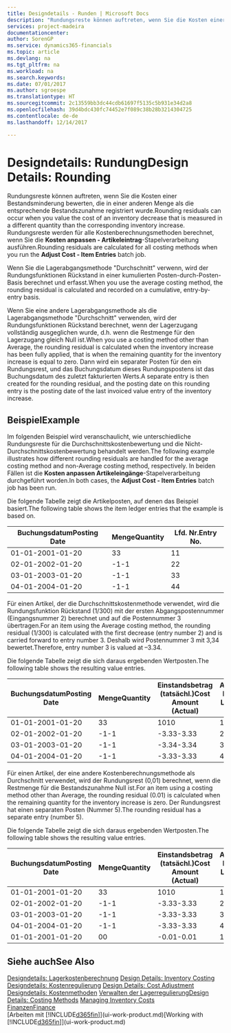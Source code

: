 ```yaml
---
title: Designdetails - Runden | Microsoft Docs
description: "Rundungsreste können auftreten, wenn Sie die Kosten einer Bestandsminderung bewerten, die in einer anderen Menge als die entsprechende Bestandszunahme registriert wurde. Rundungsreste werden für alle Kostenberechnungsmethoden berechnet, wenn Sie die **Kosten anpassen - Artikeleintrag**-Stapelverarbeitung ausführen."
services: project-madeira
documentationcenter: 
author: SorenGP
ms.service: dynamics365-financials
ms.topic: article
ms.devlang: na
ms.tgt_pltfrm: na
ms.workload: na
ms.search.keywords: 
ms.date: 07/01/2017
ms.author: sgroespe
ms.translationtype: HT
ms.sourcegitcommit: 2c13559bb3dc44cdb61697f5135c5b931e34d2a8
ms.openlocfilehash: 39d4bdc430fc74452e7f089c38b28b3214304725
ms.contentlocale: de-de
ms.lasthandoff: 12/14/2017

---
```

# <a name="design-details-rounding"></a><span data-ttu-id="824d4-104">Designdetails: Rundung</span><span class="sxs-lookup"><span data-stu-id="824d4-104">Design Details: Rounding</span></span>
<span data-ttu-id="824d4-105">Rundungsreste können auftreten, wenn Sie die Kosten einer Bestandsminderung bewerten, die in einer anderen Menge als die entsprechende Bestandszunahme registriert wurde.</span><span class="sxs-lookup"><span data-stu-id="824d4-105">Rounding residuals can occur when you value the cost of an inventory decrease that is measured in a different quantity than the corresponding inventory increase.</span></span> <span data-ttu-id="824d4-106">Rundungsreste werden für alle Kostenberechnungsmethoden berechnet, wenn Sie die **Kosten anpassen - Artikeleintrag**-Stapelverarbeitung ausführen.</span><span class="sxs-lookup"><span data-stu-id="824d4-106">Rounding residuals are calculated for all costing methods when you run the **Adjust Cost - Item Entries** batch job.</span></span>  

 <span data-ttu-id="824d4-107">Wenn Sie die Lagerabgangsmethode "Durchschnitt" verwenn, wird der Rundungsfunktionen Rückstand in einer kumulierten Posten-durch-Posten-Basis berechnet und erfasst.</span><span class="sxs-lookup"><span data-stu-id="824d4-107">When you use the average costing method, the rounding residual is calculated and recorded on a cumulative, entry-by-entry basis.</span></span>  

 <span data-ttu-id="824d4-108">Wenn Sie eine andere Lagerabgangsmethode als die Lagerabgangsmethode "Durchschnitt" verwenden, wird der Rundungsfunktionen Rückstand berechnet, wenn der Lagerzugang vollständig ausgeglichen wurde, d.h. wenn die Restmenge für den Lagerzugang gleich Null ist.</span><span class="sxs-lookup"><span data-stu-id="824d4-108">When you use a costing method other than Average, the rounding residual is calculated when the inventory increase has been fully applied, that is when the remaining quantity for the inventory increase is equal to zero.</span></span> <span data-ttu-id="824d4-109">Dann wird ein separater Posten für den ein Rundungsrest, und das Buchungsdatum dieses Rundungspostens ist das Buchungsdatum des zuletzt fakturierten Werts.</span><span class="sxs-lookup"><span data-stu-id="824d4-109">A separate entry is then created for the rounding residual, and the posting date on this rounding entry is the posting date of the last invoiced value entry of the inventory increase.</span></span>  

## <a name="example"></a><span data-ttu-id="824d4-110">Beispiel</span><span class="sxs-lookup"><span data-stu-id="824d4-110">Example</span></span>  
 <span data-ttu-id="824d4-111">Im folgenden Beispiel wird veranschaulicht, wie unterschiedliche Rundungsreste für die Durchschnittskostenbewertung und die Nicht-Durchschnittskostenbewertung behandelt werden.</span><span class="sxs-lookup"><span data-stu-id="824d4-111">The following example illustrates how different rounding residuals are handled for the average costing method and non-Average costing method, respectively.</span></span> <span data-ttu-id="824d4-112">In beiden Fällen ist die **Kosten anpassen Artikeleingänge**-Stapelverarbeitung durchgeführt worden.</span><span class="sxs-lookup"><span data-stu-id="824d4-112">In both cases, the **Adjust Cost - Item Entries** batch job has been run.</span></span>  

 <span data-ttu-id="824d4-113">Die folgende Tabelle zeigt die Artikelposten, auf denen das Beispiel basiert.</span><span class="sxs-lookup"><span data-stu-id="824d4-113">The following table shows the item ledger entries that the example is based on.</span></span>  

|<span data-ttu-id="824d4-114">Buchungsdatum</span><span class="sxs-lookup"><span data-stu-id="824d4-114">Posting Date</span></span>|<span data-ttu-id="824d4-115">Menge</span><span class="sxs-lookup"><span data-stu-id="824d4-115">Quantity</span></span>|<span data-ttu-id="824d4-116">Lfd. Nr.</span><span class="sxs-lookup"><span data-stu-id="824d4-116">Entry No.</span></span>|  
|------------------|--------------|---------------|  
|<span data-ttu-id="824d4-117">01-01-20</span><span class="sxs-lookup"><span data-stu-id="824d4-117">01-01-20</span></span>|<span data-ttu-id="824d4-118">3</span><span class="sxs-lookup"><span data-stu-id="824d4-118">3</span></span>|<span data-ttu-id="824d4-119">1</span><span class="sxs-lookup"><span data-stu-id="824d4-119">1</span></span>|  
|<span data-ttu-id="824d4-120">02-01-20</span><span class="sxs-lookup"><span data-stu-id="824d4-120">02-01-20</span></span>|<span data-ttu-id="824d4-121">-1</span><span class="sxs-lookup"><span data-stu-id="824d4-121">-1</span></span>|<span data-ttu-id="824d4-122">2</span><span class="sxs-lookup"><span data-stu-id="824d4-122">2</span></span>|  
|<span data-ttu-id="824d4-123">03-01-20</span><span class="sxs-lookup"><span data-stu-id="824d4-123">03-01-20</span></span>|<span data-ttu-id="824d4-124">-1</span><span class="sxs-lookup"><span data-stu-id="824d4-124">-1</span></span>|<span data-ttu-id="824d4-125">3</span><span class="sxs-lookup"><span data-stu-id="824d4-125">3</span></span>|  
|<span data-ttu-id="824d4-126">04-01-20</span><span class="sxs-lookup"><span data-stu-id="824d4-126">04-01-20</span></span>|<span data-ttu-id="824d4-127">-1</span><span class="sxs-lookup"><span data-stu-id="824d4-127">-1</span></span>|<span data-ttu-id="824d4-128">4</span><span class="sxs-lookup"><span data-stu-id="824d4-128">4</span></span>|  

 <span data-ttu-id="824d4-129">Für einen Artikel, der die Durchschnittskostenmethode verwendet, wird die Rundungsfunktion Rückstand (1/300) mit der ersten Abgangspostennummer (Eingangsnummer 2) berechnet und auf die Postennummer 3 übertragen.</span><span class="sxs-lookup"><span data-stu-id="824d4-129">For an item using the Average costing method, the rounding residual (1/300) is calculated with the first decrease (entry number 2) and is carried forward to entry number 3.</span></span> <span data-ttu-id="824d4-130">Deshalb wird Postennummer 3 mit  3,34 bewertet.</span><span class="sxs-lookup"><span data-stu-id="824d4-130">Therefore, entry number 3 is valued at –3.34.</span></span>  

 <span data-ttu-id="824d4-131">Die folgende Tabelle zeigt die sich daraus ergebenden Wertposten.</span><span class="sxs-lookup"><span data-stu-id="824d4-131">The following table shows the resulting value entries.</span></span>  

|<span data-ttu-id="824d4-132">Buchungsdatum</span><span class="sxs-lookup"><span data-stu-id="824d4-132">Posting Date</span></span>|<span data-ttu-id="824d4-133">Menge</span><span class="sxs-lookup"><span data-stu-id="824d4-133">Quantity</span></span>|<span data-ttu-id="824d4-134">Einstandsbetrag (tatsächl.)</span><span class="sxs-lookup"><span data-stu-id="824d4-134">Cost Amount (Actual)</span></span>|<span data-ttu-id="824d4-135">Artikelposten Lfd. Nr.</span><span class="sxs-lookup"><span data-stu-id="824d4-135">Item Ledger Entry No.</span></span>|<span data-ttu-id="824d4-136">Lfd. Nr.</span><span class="sxs-lookup"><span data-stu-id="824d4-136">Entry No.</span></span>|  
|------------------|--------------|----------------------------|---------------------------|---------------|  
|<span data-ttu-id="824d4-137">01-01-20</span><span class="sxs-lookup"><span data-stu-id="824d4-137">01-01-20</span></span>|<span data-ttu-id="824d4-138">3</span><span class="sxs-lookup"><span data-stu-id="824d4-138">3</span></span>|<span data-ttu-id="824d4-139">10</span><span class="sxs-lookup"><span data-stu-id="824d4-139">10</span></span>|<span data-ttu-id="824d4-140">1</span><span class="sxs-lookup"><span data-stu-id="824d4-140">1</span></span>|<span data-ttu-id="824d4-141">1</span><span class="sxs-lookup"><span data-stu-id="824d4-141">1</span></span>|  
|<span data-ttu-id="824d4-142">02-01-20</span><span class="sxs-lookup"><span data-stu-id="824d4-142">02-01-20</span></span>|<span data-ttu-id="824d4-143">-1</span><span class="sxs-lookup"><span data-stu-id="824d4-143">-1</span></span>|<span data-ttu-id="824d4-144">-3.33</span><span class="sxs-lookup"><span data-stu-id="824d4-144">-3.33</span></span>|<span data-ttu-id="824d4-145">2</span><span class="sxs-lookup"><span data-stu-id="824d4-145">2</span></span>|<span data-ttu-id="824d4-146">2</span><span class="sxs-lookup"><span data-stu-id="824d4-146">2</span></span>|  
|<span data-ttu-id="824d4-147">03-01-20</span><span class="sxs-lookup"><span data-stu-id="824d4-147">03-01-20</span></span>|<span data-ttu-id="824d4-148">-1</span><span class="sxs-lookup"><span data-stu-id="824d4-148">-1</span></span>|<span data-ttu-id="824d4-149">-3.34</span><span class="sxs-lookup"><span data-stu-id="824d4-149">-3.34</span></span>|<span data-ttu-id="824d4-150">3</span><span class="sxs-lookup"><span data-stu-id="824d4-150">3</span></span>|<span data-ttu-id="824d4-151">3</span><span class="sxs-lookup"><span data-stu-id="824d4-151">3</span></span>|  
|<span data-ttu-id="824d4-152">04-01-20</span><span class="sxs-lookup"><span data-stu-id="824d4-152">04-01-20</span></span>|<span data-ttu-id="824d4-153">-1</span><span class="sxs-lookup"><span data-stu-id="824d4-153">-1</span></span>|<span data-ttu-id="824d4-154">-3.33</span><span class="sxs-lookup"><span data-stu-id="824d4-154">-3.33</span></span>|<span data-ttu-id="824d4-155">4</span><span class="sxs-lookup"><span data-stu-id="824d4-155">4</span></span>|<span data-ttu-id="824d4-156">4</span><span class="sxs-lookup"><span data-stu-id="824d4-156">4</span></span>|  

 <span data-ttu-id="824d4-157">Für einen Artikel, der eine andere Kostenberechnungsmethode als Durchschnitt verwendet, wird der Rundungsrest (0,01) berechnet, wenn die Restmenge für die Bestandszunahme Null ist.</span><span class="sxs-lookup"><span data-stu-id="824d4-157">For an item using a costing method other than Average, the rounding residual (0.01) is calculated when the remaining quantity for the inventory increase is zero.</span></span> <span data-ttu-id="824d4-158">Der Rundungsrest hat einen separaten Posten (Nummer 5).</span><span class="sxs-lookup"><span data-stu-id="824d4-158">The rounding residual has a separate entry (number 5).</span></span>  

 <span data-ttu-id="824d4-159">Die folgende Tabelle zeigt die sich daraus ergebenden Wertposten.</span><span class="sxs-lookup"><span data-stu-id="824d4-159">The following table shows the resulting value entries.</span></span>  

|<span data-ttu-id="824d4-160">Buchungsdatum</span><span class="sxs-lookup"><span data-stu-id="824d4-160">Posting Date</span></span>|<span data-ttu-id="824d4-161">Menge</span><span class="sxs-lookup"><span data-stu-id="824d4-161">Quantity</span></span>|<span data-ttu-id="824d4-162">Einstandsbetrag (tatsächl.)</span><span class="sxs-lookup"><span data-stu-id="824d4-162">Cost Amount (Actual)</span></span>|<span data-ttu-id="824d4-163">Artikelposten Lfd. Nr.</span><span class="sxs-lookup"><span data-stu-id="824d4-163">Item Ledger Entry No.</span></span>|<span data-ttu-id="824d4-164">Lfd. Nr.</span><span class="sxs-lookup"><span data-stu-id="824d4-164">Entry No.</span></span>|  
|------------------|--------------|----------------------------|---------------------------|---------------|  
|<span data-ttu-id="824d4-165">01-01-20</span><span class="sxs-lookup"><span data-stu-id="824d4-165">01-01-20</span></span>|<span data-ttu-id="824d4-166">3</span><span class="sxs-lookup"><span data-stu-id="824d4-166">3</span></span>|<span data-ttu-id="824d4-167">10</span><span class="sxs-lookup"><span data-stu-id="824d4-167">10</span></span>|<span data-ttu-id="824d4-168">1</span><span class="sxs-lookup"><span data-stu-id="824d4-168">1</span></span>|<span data-ttu-id="824d4-169">1</span><span class="sxs-lookup"><span data-stu-id="824d4-169">1</span></span>|  
|<span data-ttu-id="824d4-170">02-01-20</span><span class="sxs-lookup"><span data-stu-id="824d4-170">02-01-20</span></span>|<span data-ttu-id="824d4-171">-1</span><span class="sxs-lookup"><span data-stu-id="824d4-171">-1</span></span>|<span data-ttu-id="824d4-172">-3.33</span><span class="sxs-lookup"><span data-stu-id="824d4-172">-3.33</span></span>|<span data-ttu-id="824d4-173">2</span><span class="sxs-lookup"><span data-stu-id="824d4-173">2</span></span>|<span data-ttu-id="824d4-174">2</span><span class="sxs-lookup"><span data-stu-id="824d4-174">2</span></span>|  
|<span data-ttu-id="824d4-175">03-01-20</span><span class="sxs-lookup"><span data-stu-id="824d4-175">03-01-20</span></span>|<span data-ttu-id="824d4-176">-1</span><span class="sxs-lookup"><span data-stu-id="824d4-176">-1</span></span>|<span data-ttu-id="824d4-177">-3.33</span><span class="sxs-lookup"><span data-stu-id="824d4-177">-3.33</span></span>|<span data-ttu-id="824d4-178">3</span><span class="sxs-lookup"><span data-stu-id="824d4-178">3</span></span>|<span data-ttu-id="824d4-179">3</span><span class="sxs-lookup"><span data-stu-id="824d4-179">3</span></span>|  
|<span data-ttu-id="824d4-180">04-01-20</span><span class="sxs-lookup"><span data-stu-id="824d4-180">04-01-20</span></span>|<span data-ttu-id="824d4-181">-1</span><span class="sxs-lookup"><span data-stu-id="824d4-181">-1</span></span>|<span data-ttu-id="824d4-182">-3.33</span><span class="sxs-lookup"><span data-stu-id="824d4-182">-3.33</span></span>|<span data-ttu-id="824d4-183">4</span><span class="sxs-lookup"><span data-stu-id="824d4-183">4</span></span>|<span data-ttu-id="824d4-184">4</span><span class="sxs-lookup"><span data-stu-id="824d4-184">4</span></span>|  
|<span data-ttu-id="824d4-185">01-01-20</span><span class="sxs-lookup"><span data-stu-id="824d4-185">01-01-20</span></span>|<span data-ttu-id="824d4-186">0</span><span class="sxs-lookup"><span data-stu-id="824d4-186">0</span></span>|<span data-ttu-id="824d4-187">-0.01</span><span class="sxs-lookup"><span data-stu-id="824d4-187">-0.01</span></span>|<span data-ttu-id="824d4-188">1</span><span class="sxs-lookup"><span data-stu-id="824d4-188">1</span></span>|<span data-ttu-id="824d4-189">5</span><span class="sxs-lookup"><span data-stu-id="824d4-189">5</span></span>|  

## <a name="see-also"></a><span data-ttu-id="824d4-190">Siehe auch</span><span class="sxs-lookup"><span data-stu-id="824d4-190">See Also</span></span>  
 <span data-ttu-id="824d4-191">[Designdetails: Lagerkostenberechnung](design-details-inventory-costing.md) </span><span class="sxs-lookup"><span data-stu-id="824d4-191">[Design Details: Inventory Costing](design-details-inventory-costing.md) </span></span>  
 <span data-ttu-id="824d4-192">[Designdetails: Kostenregulierung](design-details-cost-adjustment.md) </span><span class="sxs-lookup"><span data-stu-id="824d4-192">[Design Details: Cost Adjustment](design-details-cost-adjustment.md) </span></span>  
 <span data-ttu-id="824d4-193">[Designdetails: Kostenmethoden](design-details-costing-methods.md) [Verwalten der Lagerregulierung](finance-manage-inventory-costs.md)</span><span class="sxs-lookup"><span data-stu-id="824d4-193">[Design Details: Costing Methods](design-details-costing-methods.md) [Managing Inventory Costs](finance-manage-inventory-costs.md)</span></span>  
 [<span data-ttu-id="824d4-194">Finanzen</span><span class="sxs-lookup"><span data-stu-id="824d4-194">Finance</span></span>](finance.md)  
 <span data-ttu-id="824d4-195">[Arbeiten mit [!INCLUDE[d365fin](includes/d365fin_md.md)]](ui-work-product.md)</span><span class="sxs-lookup"><span data-stu-id="824d4-195">[Working with [!INCLUDE[d365fin](includes/d365fin_md.md)]](ui-work-product.md)</span></span>

